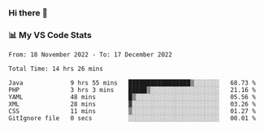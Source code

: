 ### Hi there 👋

### 📊 My VS Code Stats

<!--START_SECTION:waka-->

```text
From: 18 November 2022 - To: 17 December 2022

Total Time: 14 hrs 26 mins

Java             9 hrs 55 mins   █████████████████▒░░░░░░░   68.73 %
PHP              3 hrs 3 mins    █████▒░░░░░░░░░░░░░░░░░░░   21.16 %
YAML             48 mins         █▒░░░░░░░░░░░░░░░░░░░░░░░   05.56 %
XML              28 mins         ▓░░░░░░░░░░░░░░░░░░░░░░░░   03.26 %
CSS              11 mins         ▒░░░░░░░░░░░░░░░░░░░░░░░░   01.27 %
GitIgnore file   0 secs          ░░░░░░░░░░░░░░░░░░░░░░░░░   00.01 %
```

<!--END_SECTION:waka-->

<!--
**szoppracz07/szoppracz07** is a ✨ _special_ ✨ repository because its `README.md` (this file) appears on your GitHub profile.

Here are some ideas to get you started:

- 🔭 I’m currently working on ...
- 🌱 I’m currently learning ...
- 👯 I’m looking to collaborate on ...
- 🤔 I’m looking for help with ...
- 💬 Ask me about ...
- 📫 How to reach me: ...
- 😄 Pronouns: ...
- ⚡ Fun fact: ...
-->

